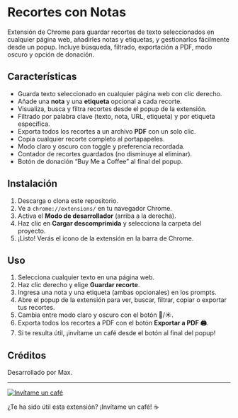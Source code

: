 # Recortes con Notas

Extensión de Chrome para guardar recortes de texto seleccionados en cualquier página web, añadirles notas y etiquetas, y gestionarlos fácilmente desde un popup. Incluye búsqueda, filtrado, exportación a PDF, modo oscuro y opción de donación.

## Características

- Guarda texto seleccionado en cualquier página web con clic derecho.
- Añade una **nota** y una **etiqueta** opcional a cada recorte.
- Visualiza, busca y filtra recortes desde el popup de la extensión.
- Filtrado por palabra clave (texto, nota, URL, etiqueta) y por etiqueta específica.
- Exporta todos los recortes a un archivo **PDF** con un solo clic.
- Copia cualquier recorte completo al portapapeles.
- Modo claro y oscuro con toggle y preferencia recordada.
- Contador de recortes guardados (no disminuye al eliminar).
- Botón de donación “Buy Me a Coffee” al final del popup.

## Instalación

1. Descarga o clona este repositorio.
2. Ve a `chrome://extensions/` en tu navegador Chrome.
3. Activa el **Modo de desarrollador** (arriba a la derecha).
4. Haz clic en **Cargar descomprimida** y selecciona la carpeta del proyecto.
5. ¡Listo! Verás el icono de la extensión en la barra de Chrome.

## Uso

1. Selecciona cualquier texto en una página web.
2. Haz clic derecho y elige **Guardar recorte**.
3. Ingresa una nota y una etiqueta (ambas opcionales) en los prompts.
4. Abre el popup de la extensión para ver, buscar, filtrar, copiar o exportar tus recortes.
5. Cambia entre modo claro y oscuro con el botón 🌙/☀️.
6. Exporta todos los recortes a PDF con el botón **Exportar a PDF 🖨️**.
7. Si te resulta útil, ¡invítame un café desde el botón al final del popup!

## Créditos

Desarrollado por Max.

---

[![Invítame un café](https://img.shields.io/badge/Inv%C3%ADtame%20un%20caf%C3%A9-%F0%9F%8D%94-yellow?style=for-the-badge)](https://coff.ee/freeextensions)

¿Te ha sido útil esta extensión? ¡Invítame un café! ☕ 